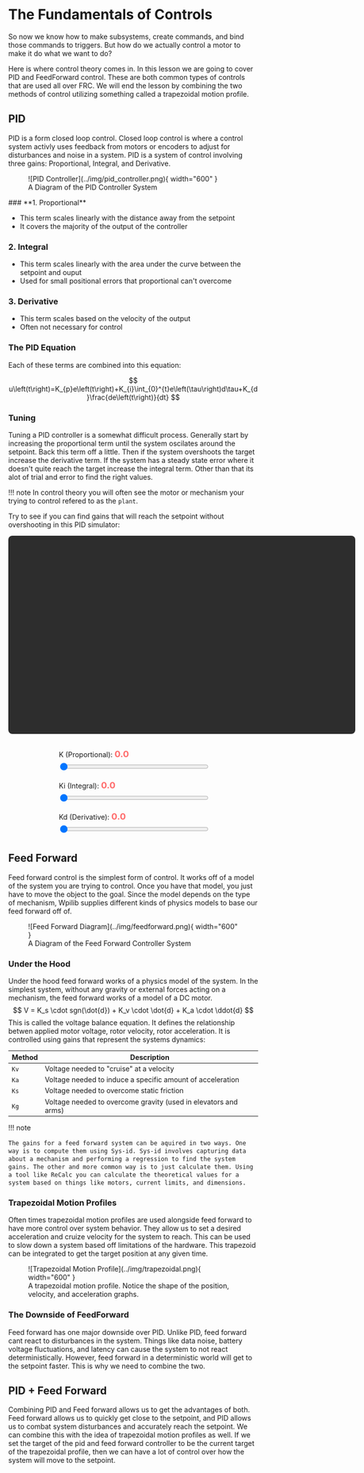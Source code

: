 # **The Fundamentals of Controls**

So now we know how to make subsystems, create commands, and bind those commands to triggers. But how do we actually control a motor to make it do what we want to do?

Here is where control theory comes in. In this lesson we are going to cover PID and FeedForward control. These are both common types of controls that are used all over FRC. We will end the lesson by combining the two methods of control utilizing something called a trapezoidal motion profile.

## **PID**

PID is a form closed loop control. Closed loop control is where a control system activly uses feedback from motors or encoders to adjust for disturbances and noise in a system. PID is a system of control involving three gains: Proportional, Integral, and Derivative.

<figure markdown="span">
    ![PID Controller](../img/pid_controller.png){ width="600" }
  <figcaption>A Diagram of the PID Controller System</figcaption>
</figure>
### **1. Proportional**

* This term scales linearly with the distance away from the setpoint
* It covers the majority of the output of the controller

### **2. Integral**

* This term scales linearly with the area under the curve between the setpoint and ouput
* Used for small positional errors that proportional can't overcome

### **3. Derivative**

* This term scales based on the velocity of the output
* Often not necessary for control

### **The PID Equation**
Each of these terms are combined into this equation:

$$
u\left(t\right)=K_{p}e\left(t\right)+K_{i}\int_{0}^{t}e\left(\tau\right)d\tau+K_{d}\frac{de\left(t\right)}{dt}
$$

### **Tuning**

Tuning a PID controller is a somewhat difficult process. Generally start by increasing the proportional term until the system oscilates around the setpoint. Back this term off a little. Then if the system overshoots the target increase the derivative term. If the system has a steady state error where it doesn't quite reach the target increase the integral term. Other than that its alot of trial and error to find the right values.

!!! note
    In control theory you will often see the motor or mechanism your trying to control refered to as the ```plant```.

Try to see if you can find gains that will reach the setpoint without overshooting in this PID simulator:

<div id="chartContainer" style="width:700px; height: 400px; background: #2d2d2d; border-radius: 8px; margin-bottom: 20px;">
    <canvas id="pidChart" style="width: 100%; height: 100%;"></canvas>
</div>

<div style="display: flex; flex-direction: column; align-items: center; margin-bottom: 20px;">
    <div style="margin: 10px 0; width: 300px;">
        <label for="kp" style="display: block; margin-bottom: 5px;">K (Proportional): <span id="kpValue" style="font-size: 18px; font-weight: bold; color: #ff6b6b;">0.0</span></label>
        <input type="range" id="kp" min="0" max="1" step="0.01" value="0.0" style="width: 100%; height: 8px; background: #333; outline: none; border-radius: 4px;">
        <style>
            input[type="range"]::-webkit-slider-thumb {
                -webkit-appearance: none;
                width: 20px;
                height: 20px;
                background: #ff6b6b;
                border-radius: 50%;
                cursor: pointer;
            }
        </style>
    </div>
    <div style="margin: 10px 0; width: 300px;">
        <label for="ki" style="display: block; margin-bottom: 5px;">Ki (Integral): <span id="kiValue" style="font-size: 18px; font-weight: bold; color: #ff6b6b;">0.0</span></label>
        <input type="range" id="ki" min="0" max="0.1" step="0.001" value="0.0" style="width: 100%; height: 8px; background: #333; outline: none; border-radius: 4px;">
    </div>
    <div style="margin: 10px 0; width: 300px;">
        <label for="kd" style="display: block; margin-bottom: 5px;">Kd (Derivative): <span id="kdValue" style="font-size: 18px; font-weight: bold; color: #ff6b6b;">0.0</span></label>
        <input type="range" id="kd" min="0" max="1" step="0.02" value="0.0" style="width: 100%; height: 8px; background: #333; outline: none; border-radius: 4px;">
    </div>
</div>

<script src="../../assets/pid-sim.js"></script>

## **Feed Forward**
Feed forward control is the simplest form of control. It works off of a model of the system you are trying to control. Once you have that model, you just have to move the object to the goal. Since the model depends on the type of mechanism, Wpilib supplies different kinds of physics models to base our feed forward off of.

<figure markdown="span">
    ![Feed Forward Diagram](../img/feedforward.png){ width="600" }
  <figcaption>A Diagram of the Feed Forward Controller System</figcaption>
</figure>

### **Under the Hood**
Under the hood feed forward works of a physics model of the system. In the simplest system, without any gravity or external forces acting on a mechanism, the feed forward works of a model of a DC motor.
$$
V = K_s \cdot sgn(\dot{d}) + K_v \cdot \dot{d} + K_a \cdot \ddot{d}
$$
This is called the voltage balance equation. It defines the relationship betwen applied motor voltage, rotor velocity, rotor acceleration. It is controlled using gains that represent the systems dynamics:

| Method      | Description                          |
| ----------- | ------------------------------------ |
| `Kv`        | Voltage needed to "cruise" at a velocity  |
| `Ka`        | Voltage needed to induce a specific amount of acceleration  |
| `Ks`        | Voltage needed to overcome static friction  |
| `Kg`        | Voltage needed to overcome gravity (used in elevators and arms)  |

!!! note

    The gains for a feed forward system can be aquired in two ways. One way is to compute them using Sys-id. Sys-id involves capturing data about a mechanism and performing a regression to find the system gains. The other and more common way is to just calculate them. Using a tool like ReCalc you can calculate the theoretical values for a system based on things like motors, current limits, and dimensions.


### **Trapezoidal Motion Profiles**
Often times trapezoidal motion profiles are used alongside feed forward to have more control over system behavior. They allow us to set a desired acceleration and cruize velocity for the system to reach. This can be used to slow down a system based off limitations of the hardware. This trapezoid can be integrated to get the target position at any given time.

<figure markdown="span">
    ![Trapezoidal Motion Profile](../img/trapezoidal.png){ width="600" }
  <figcaption>A trapezoidal motion profile. Notice the shape of the position, velocity, and acceleration graphs.</figcaption>
</figure>

### **The Downside of FeedForward**
Feed forward has one major downside over PID. Unlike PID, feed forward cant react to disturbances in the system. Things like data noise, battery voltage fluctuations, and latency can cause the system to not react deterministically. However, feed forward in a deterministic world will get to the setpoint faster. This is why we need to combine the two.

## **PID + Feed Forward**
Combining PID and Feed forward allows us to get the advantages of both. Feed forward allows us to quickly get close to the setpoint, and PID allows us to combat system disturbances and accurately reach the setpoint. We can combine this with the idea of trapezoidal motion profiles as well. If we set the target of the pid and feed forward controller to be the current target of the trapezoidal profile, then we can have a lot of control over how the system will move to the setpoint.